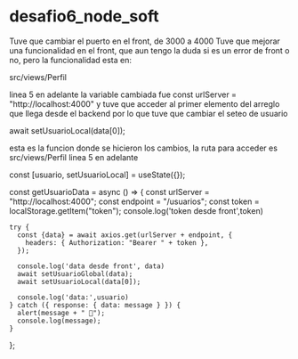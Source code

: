 # desafio6_node_soft

Tuve que cambiar el puerto en el front, de 3000 a 4000
Tuve que mejorar una funcionalidad en el front, que aun tengo la duda si es un error de front o no, pero la funcionalidad esta en:

src/views/Perfil

linea 5 en adelante
la variable cambiada fue const urlServer = "http://localhost:4000"
y tuve que acceder al primer elemento del arreglo que llega desde el backend 
por lo que tuve que cambiar el seteo de usuario 

await setUsuarioLocal(data[0]);

esta es la funcion donde se hicieron los cambios, la ruta para acceder es src/views/Perfil linea 5 en adelante

const [usuario, setUsuarioLocal] = useState({});

  const getUsuarioData = async () => {
    const urlServer = "http://localhost:4000";
    const endpoint = "/usuarios";
    const token = localStorage.getItem("token");
    console.log('token desde front',token)

    try {
      const {data} = await axios.get(urlServer + endpoint, {
        headers: { Authorization: "Bearer " + token },
      });
      
      console.log('data desde front', data)
      await setUsuarioGlobal(data);
      await setUsuarioLocal(data[0]);

      console.log('data:',usuario)
    } catch ({ response: { data: message } }) {
      alert(message + " 🙁");
      console.log(message);
    }
  };
